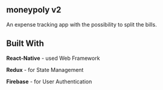 ## moneypoly v2

An expense tracking app with the possibility to split the bills.

## Built With

**React-Native** - used Web Framework

**Redux** - for State Management

**Firebase** - for User Authentication
